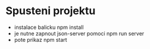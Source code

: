 # Spusteni projektu

- instalace balicku npm install
- je nutne zapnout json-server pomoci npm run server
- pote prikaz npm start
